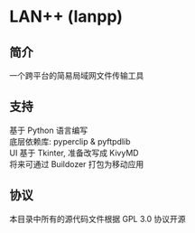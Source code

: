 # LAN++ (lanpp)
## 简介
一个跨平台的简易局域网文件传输工具
## 支持
基于 Python 语言编写  
底层依赖库: pyperclip & pyftpdlib  
UI 基于 Tkinter, 准备改写成 KivyMD  
将来可通过 Buildozer 打包为移动应用  
## 协议
本目录中所有的源代码文件根据 GPL 3.0 协议开源
